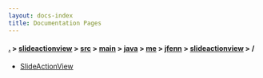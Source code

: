 ```yaml
---
layout: docs-index
title: Documentation Pages
---
```

#### [.](./../../../../../../../index) > [slideactionview](./../../../../../../index) > [src](./../../../../../index) > [main](./../../../../index) > [java](./../../../index) > [me](./../../index) > [jfenn](./../index) > [slideactionview](./index) > **/**

- [SlideActionView](SlideActionView)
